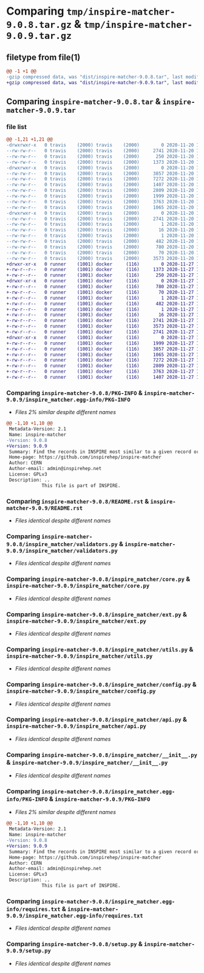 # Comparing `tmp/inspire-matcher-9.0.8.tar.gz` & `tmp/inspire-matcher-9.0.9.tar.gz`

## filetype from file(1)

```diff
@@ -1 +1 @@
-gzip compressed data, was "dist/inspire-matcher-9.0.8.tar", last modified: Fri Nov 20 16:59:42 2020, max compression
+gzip compressed data, was "dist/inspire-matcher-9.0.9.tar", last modified: Fri Nov 27 11:48:44 2020, max compression
```

## Comparing `inspire-matcher-9.0.8.tar` & `inspire-matcher-9.0.9.tar`

### file list

```diff
@@ -1,21 +1,21 @@
-drwxrwxr-x   0 travis    (2000) travis    (2000)        0 2020-11-20 16:59:42.000000 inspire-matcher-9.0.8/
--rw-rw-r--   0 travis    (2000) travis    (2000)     2741 2020-11-20 16:59:42.000000 inspire-matcher-9.0.8/PKG-INFO
--rw-rw-r--   0 travis    (2000) travis    (2000)      250 2020-11-20 16:59:42.000000 inspire-matcher-9.0.8/setup.cfg
--rw-rw-r--   0 travis    (2000) travis    (2000)     1373 2020-11-20 16:59:00.000000 inspire-matcher-9.0.8/README.rst
-drwxrwxr-x   0 travis    (2000) travis    (2000)        0 2020-11-20 16:59:42.000000 inspire-matcher-9.0.8/inspire_matcher/
--rw-rw-r--   0 travis    (2000) travis    (2000)     3857 2020-11-20 16:59:00.000000 inspire-matcher-9.0.8/inspire_matcher/validators.py
--rw-rw-r--   0 travis    (2000) travis    (2000)     7272 2020-11-20 16:59:00.000000 inspire-matcher-9.0.8/inspire_matcher/core.py
--rw-rw-r--   0 travis    (2000) travis    (2000)     1407 2020-11-20 16:59:00.000000 inspire-matcher-9.0.8/inspire_matcher/ext.py
--rw-rw-r--   0 travis    (2000) travis    (2000)     2809 2020-11-20 16:59:00.000000 inspire-matcher-9.0.8/inspire_matcher/utils.py
--rw-rw-r--   0 travis    (2000) travis    (2000)     1999 2020-11-20 16:59:00.000000 inspire-matcher-9.0.8/inspire_matcher/config.py
--rw-rw-r--   0 travis    (2000) travis    (2000)     3763 2020-11-20 16:59:00.000000 inspire-matcher-9.0.8/inspire_matcher/api.py
--rw-rw-r--   0 travis    (2000) travis    (2000)     1065 2020-11-20 16:59:00.000000 inspire-matcher-9.0.8/inspire_matcher/__init__.py
-drwxrwxr-x   0 travis    (2000) travis    (2000)        0 2020-11-20 16:59:42.000000 inspire-matcher-9.0.8/inspire_matcher.egg-info/
--rw-rw-r--   0 travis    (2000) travis    (2000)     2741 2020-11-20 16:59:42.000000 inspire-matcher-9.0.8/inspire_matcher.egg-info/PKG-INFO
--rw-rw-r--   0 travis    (2000) travis    (2000)        1 2020-11-20 16:59:42.000000 inspire-matcher-9.0.8/inspire_matcher.egg-info/dependency_links.txt
--rw-rw-r--   0 travis    (2000) travis    (2000)       16 2020-11-20 16:59:42.000000 inspire-matcher-9.0.8/inspire_matcher.egg-info/top_level.txt
--rw-rw-r--   0 travis    (2000) travis    (2000)        1 2020-11-20 16:59:42.000000 inspire-matcher-9.0.8/inspire_matcher.egg-info/not-zip-safe
--rw-rw-r--   0 travis    (2000) travis    (2000)      482 2020-11-20 16:59:42.000000 inspire-matcher-9.0.8/inspire_matcher.egg-info/SOURCES.txt
--rw-rw-r--   0 travis    (2000) travis    (2000)      780 2020-11-20 16:59:42.000000 inspire-matcher-9.0.8/inspire_matcher.egg-info/requires.txt
--rw-rw-r--   0 travis    (2000) travis    (2000)       70 2020-11-20 16:59:42.000000 inspire-matcher-9.0.8/inspire_matcher.egg-info/entry_points.txt
--rw-rw-r--   0 travis    (2000) travis    (2000)     3573 2020-11-20 16:59:00.000000 inspire-matcher-9.0.8/setup.py
+drwxr-xr-x   0 runner    (1001) docker     (116)        0 2020-11-27 11:48:44.000000 inspire-matcher-9.0.9/
+-rw-r--r--   0 runner    (1001) docker     (116)     1373 2020-11-27 11:48:11.000000 inspire-matcher-9.0.9/README.rst
+-rw-r--r--   0 runner    (1001) docker     (116)      250 2020-11-27 11:48:44.000000 inspire-matcher-9.0.9/setup.cfg
+drwxr-xr-x   0 runner    (1001) docker     (116)        0 2020-11-27 11:48:44.000000 inspire-matcher-9.0.9/inspire_matcher.egg-info/
+-rw-r--r--   0 runner    (1001) docker     (116)      780 2020-11-27 11:48:44.000000 inspire-matcher-9.0.9/inspire_matcher.egg-info/requires.txt
+-rw-r--r--   0 runner    (1001) docker     (116)       70 2020-11-27 11:48:44.000000 inspire-matcher-9.0.9/inspire_matcher.egg-info/entry_points.txt
+-rw-r--r--   0 runner    (1001) docker     (116)        1 2020-11-27 11:48:44.000000 inspire-matcher-9.0.9/inspire_matcher.egg-info/dependency_links.txt
+-rw-r--r--   0 runner    (1001) docker     (116)      482 2020-11-27 11:48:44.000000 inspire-matcher-9.0.9/inspire_matcher.egg-info/SOURCES.txt
+-rw-r--r--   0 runner    (1001) docker     (116)        1 2020-11-27 11:48:41.000000 inspire-matcher-9.0.9/inspire_matcher.egg-info/not-zip-safe
+-rw-r--r--   0 runner    (1001) docker     (116)       16 2020-11-27 11:48:44.000000 inspire-matcher-9.0.9/inspire_matcher.egg-info/top_level.txt
+-rw-r--r--   0 runner    (1001) docker     (116)     2741 2020-11-27 11:48:44.000000 inspire-matcher-9.0.9/inspire_matcher.egg-info/PKG-INFO
+-rw-r--r--   0 runner    (1001) docker     (116)     3573 2020-11-27 11:48:11.000000 inspire-matcher-9.0.9/setup.py
+-rw-r--r--   0 runner    (1001) docker     (116)     2741 2020-11-27 11:48:44.000000 inspire-matcher-9.0.9/PKG-INFO
+drwxr-xr-x   0 runner    (1001) docker     (116)        0 2020-11-27 11:48:44.000000 inspire-matcher-9.0.9/inspire_matcher/
+-rw-r--r--   0 runner    (1001) docker     (116)     1999 2020-11-27 11:48:11.000000 inspire-matcher-9.0.9/inspire_matcher/config.py
+-rw-r--r--   0 runner    (1001) docker     (116)     3857 2020-11-27 11:48:11.000000 inspire-matcher-9.0.9/inspire_matcher/validators.py
+-rw-r--r--   0 runner    (1001) docker     (116)     1065 2020-11-27 11:48:11.000000 inspire-matcher-9.0.9/inspire_matcher/__init__.py
+-rw-r--r--   0 runner    (1001) docker     (116)     7272 2020-11-27 11:48:11.000000 inspire-matcher-9.0.9/inspire_matcher/core.py
+-rw-r--r--   0 runner    (1001) docker     (116)     2809 2020-11-27 11:48:11.000000 inspire-matcher-9.0.9/inspire_matcher/utils.py
+-rw-r--r--   0 runner    (1001) docker     (116)     3763 2020-11-27 11:48:11.000000 inspire-matcher-9.0.9/inspire_matcher/api.py
+-rw-r--r--   0 runner    (1001) docker     (116)     1407 2020-11-27 11:48:11.000000 inspire-matcher-9.0.9/inspire_matcher/ext.py
```

### Comparing `inspire-matcher-9.0.8/PKG-INFO` & `inspire-matcher-9.0.9/inspire_matcher.egg-info/PKG-INFO`

 * *Files 2% similar despite different names*

```diff
@@ -1,10 +1,10 @@
 Metadata-Version: 2.1
 Name: inspire-matcher
-Version: 9.0.8
+Version: 9.0.9
 Summary: Find the records in INSPIRE most similar to a given record or reference.
 Home-page: https://github.com/inspirehep/inspire-matcher
 Author: CERN
 Author-email: admin@inspirehep.net
 License: GPLv3
 Description: ..
             This file is part of INSPIRE.
```

### Comparing `inspire-matcher-9.0.8/README.rst` & `inspire-matcher-9.0.9/README.rst`

 * *Files identical despite different names*

### Comparing `inspire-matcher-9.0.8/inspire_matcher/validators.py` & `inspire-matcher-9.0.9/inspire_matcher/validators.py`

 * *Files identical despite different names*

### Comparing `inspire-matcher-9.0.8/inspire_matcher/core.py` & `inspire-matcher-9.0.9/inspire_matcher/core.py`

 * *Files identical despite different names*

### Comparing `inspire-matcher-9.0.8/inspire_matcher/ext.py` & `inspire-matcher-9.0.9/inspire_matcher/ext.py`

 * *Files identical despite different names*

### Comparing `inspire-matcher-9.0.8/inspire_matcher/utils.py` & `inspire-matcher-9.0.9/inspire_matcher/utils.py`

 * *Files identical despite different names*

### Comparing `inspire-matcher-9.0.8/inspire_matcher/config.py` & `inspire-matcher-9.0.9/inspire_matcher/config.py`

 * *Files identical despite different names*

### Comparing `inspire-matcher-9.0.8/inspire_matcher/api.py` & `inspire-matcher-9.0.9/inspire_matcher/api.py`

 * *Files identical despite different names*

### Comparing `inspire-matcher-9.0.8/inspire_matcher/__init__.py` & `inspire-matcher-9.0.9/inspire_matcher/__init__.py`

 * *Files identical despite different names*

### Comparing `inspire-matcher-9.0.8/inspire_matcher.egg-info/PKG-INFO` & `inspire-matcher-9.0.9/PKG-INFO`

 * *Files 2% similar despite different names*

```diff
@@ -1,10 +1,10 @@
 Metadata-Version: 2.1
 Name: inspire-matcher
-Version: 9.0.8
+Version: 9.0.9
 Summary: Find the records in INSPIRE most similar to a given record or reference.
 Home-page: https://github.com/inspirehep/inspire-matcher
 Author: CERN
 Author-email: admin@inspirehep.net
 License: GPLv3
 Description: ..
             This file is part of INSPIRE.
```

### Comparing `inspire-matcher-9.0.8/inspire_matcher.egg-info/requires.txt` & `inspire-matcher-9.0.9/inspire_matcher.egg-info/requires.txt`

 * *Files identical despite different names*

### Comparing `inspire-matcher-9.0.8/setup.py` & `inspire-matcher-9.0.9/setup.py`

 * *Files identical despite different names*

